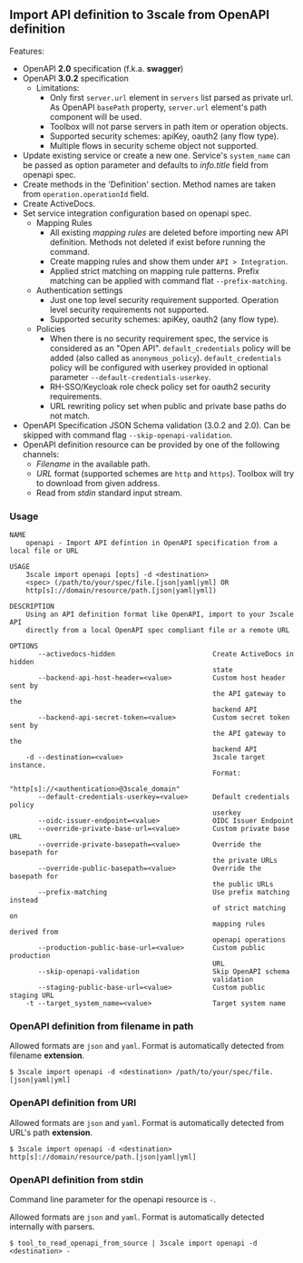 ## Import API definition to 3scale from OpenAPI definition

Features:

* OpenAPI __2.0__ specification (f.k.a. __swagger__)
* OpenAPI __3.0.2__ specification
  * Limitations:
    * Only first `server.url` element in `servers` list parsed as private url. As OpenAPI `basePath` property, `server.url` element's path component will be used.
    * Toolbox will not parse servers in path item or operation objects.
    * Supported security schemes: apiKey, oauth2 (any flow type).
    * Multiple flows in security scheme object not supported.
* Update existing service or create a new one. Service's `system_name` can be passed as option parameter and defaults to *info.title* field from openapi spec.
* Create methods in the 'Definition' section. Method names are taken from `operation.operationId` field.
* Create ActiveDocs.
* Set service integration configuration based on openapi spec.
  * Mapping Rules
    * All existing *mapping rules* are deleted before importing new API definition. Methods not deleted if exist before running the command.
    * Create mapping rules and show them under `API > Integration`.
    * Applied strict matching on mapping rule patterns. Prefix matching can be applied with command flat `--prefix-matching`.
  * Authentication settings
    * Just one top level security requirement supported. Operation level security requirements not supported.
    * Supported security schemes: apiKey, oauth2 (any flow type).
  * Policies
    * When there is no security requirement spec, the service is considered as an "Open API". `default_credentials` policy will be added (also called as `anonymous_policy`). `default_credentials` policy will be configured with userkey provided in optional parameter `--default-credentials-userkey`.
    * RH-SSO/Keycloak role check policy set for oauth2 security requirements.
    * URL rewriting policy set when public and private base paths do not match.
* OpenAPI Specification JSON Schema validation (3.0.2 and 2.0). Can be skipped with command flag `--skip-openapi-validation`.
* OpenAPI definition resource can be provided by one of the following channels:
  * *Filename* in the available path.
  * *URL* format (supported schemes are `http` and `https`). Toolbox will try to download from given address.
  * Read from *stdin* standard input stream.

### Usage

```shell
NAME
    openapi - Import API defintion in OpenAPI specification from a local file or URL

USAGE
    3scale import openapi [opts] -d <destination>
    <spec> (/path/to/your/spec/file.[json|yaml|yml] OR
    http[s]://domain/resource/path.[json|yaml|yml])

DESCRIPTION
    Using an API definition format like OpenAPI, import to your 3scale API
    directly from a local OpenAPI spec compliant file or a remote URL

OPTIONS
       --activedocs-hidden                        Create ActiveDocs in hidden
                                                  state
       --backend-api-host-header=<value>          Custom host header sent by
                                                  the API gateway to the
                                                  backend API
       --backend-api-secret-token=<value>         Custom secret token sent by
                                                  the API gateway to the
                                                  backend API
    -d --destination=<value>                      3scale target instance.
                                                  Format:
                                                  "http[s]://<authentication>@3scale_domain"
       --default-credentials-userkey=<value>      Default credentials policy
                                                  userkey
       --oidc-issuer-endpoint=<value>             OIDC Issuer Endpoint
       --override-private-base-url=<value>        Custom private base URL
       --override-private-basepath=<value>        Override the basepath for
                                                  the private URLs
       --override-public-basepath=<value>         Override the basepath for
                                                  the public URLs
       --prefix-matching                          Use prefix matching instead
                                                  of strict matching on
                                                  mapping rules derived from
                                                  openapi operations
       --production-public-base-url=<value>       Custom public production
                                                  URL
       --skip-openapi-validation                  Skip OpenAPI schema
                                                  validation
       --staging-public-base-url=<value>          Custom public staging URL
    -t --target_system_name=<value>               Target system name
```

### OpenAPI definition from filename in path

Allowed formats are `json` and `yaml`. Format is automatically detected from filename __extension__.

```shell
$ 3scale import openapi -d <destination> /path/to/your/spec/file.[json|yaml|yml]
```

### OpenAPI definition from URI

Allowed formats are `json` and `yaml`. Format is automatically detected from URL's path __extension__.

```shell
$ 3scale import openapi -d <destination> http[s]://domain/resource/path.[json|yaml|yml]
```

### OpenAPI definition from stdin

Command line parameter for the openapi resource is `-`.

Allowed formats are `json` and `yaml`. Format is automatically detected internally with parsers.

```shell
$ tool_to_read_openapi_from_source | 3scale import openapi -d <destination> -
```
